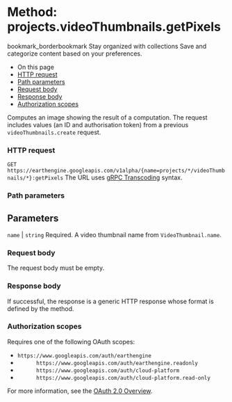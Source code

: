  
#  Method: projects.videoThumbnails.getPixels 
bookmark_borderbookmark Stay organized with collections  Save and categorize content based on your preferences.
  * On this page
  * [HTTP request](https://developers.google.com/earth-engine/reference/rest/v1alpha/projects.videoThumbnails/getPixels#http-request)
  * [Path parameters](https://developers.google.com/earth-engine/reference/rest/v1alpha/projects.videoThumbnails/getPixels#path-parameters)
  * [Request body](https://developers.google.com/earth-engine/reference/rest/v1alpha/projects.videoThumbnails/getPixels#request-body)
  * [Response body](https://developers.google.com/earth-engine/reference/rest/v1alpha/projects.videoThumbnails/getPixels#response-body)
  * [Authorization scopes](https://developers.google.com/earth-engine/reference/rest/v1alpha/projects.videoThumbnails/getPixels#authorization-scopes)


Computes an image showing the result of a computation. The request includes values (an ID and authorisation token) from a previous `videoThumbnails.create` request.
### HTTP request
`GET https://earthengine.googleapis.com/v1alpha/{name=projects/*/videoThumbnails/*}:getPixels`
The URL uses [gRPC Transcoding](https://google.aip.dev/127) syntax.
### Path parameters
Parameters  
---  
`name` |  `string` Required. A video thumbnail name from `VideoThumbnail.name`.  
### Request body
The request body must be empty.
### Response body
If successful, the response is a generic HTTP response whose format is defined by the method.
### Authorization scopes
Requires one of the following OAuth scopes:
  * `https://www.googleapis.com/auth/earthengine`
  * `      https://www.googleapis.com/auth/earthengine.readonly`
  * `      https://www.googleapis.com/auth/cloud-platform`
  * `      https://www.googleapis.com/auth/cloud-platform.read-only`


For more information, see the [OAuth 2.0 Overview](https://developers.google.com/identity/protocols/OAuth2).
